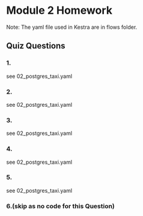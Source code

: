 # Module 2 Homework

Note: The yaml file used in Kestra are in flows folder.

## Quiz Questions

### 1.

see 02_postgres_taxi.yaml


### 2.

see 02_postgres_taxi.yaml

### 3.

see 02_postgres_taxi.yaml

### 4.

see 02_postgres_taxi.yaml

### 5.

see 02_postgres_taxi.yaml

### 6.(skip as no code for this Question)
